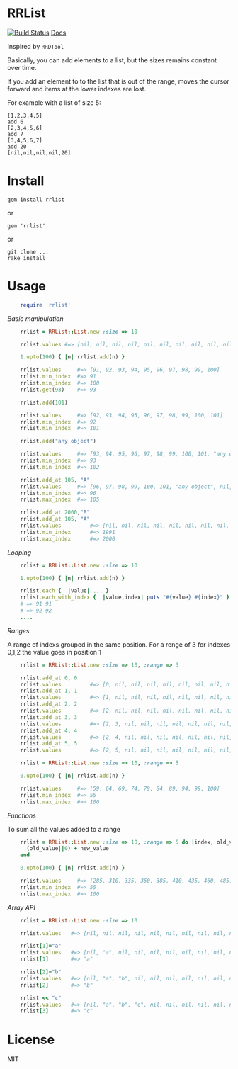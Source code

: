 # RRList

[![Build Status](https://secure.travis-ci.org/thoughtbot/shoulda.png)](http://travis-ci.org/thoughtbot/shoulda)
[Docs](http://rubydoc.info/github/fddayan/rrlist/master/frames)

Inspired by `RRDTool`

Basically, you can add elements to a list, but the sizes remains constant over time.

If you add an element to to the list that is out of the range, moves the cursor forward and items at the lower indexes are lost.

For example with a list of size 5:

    [1,2,3,4,5]
    add 6
    [2,3,4,5,6]
    add 7
    [3,4,5,6,7]
    add 20
    [nil,nil,nil,nil,20]

Install
========

    gem install rrlist

or

    gem 'rrlist'

or

    git clone ...
    rake install

Usage
======

```ruby
    require 'rrlist'
```

*Basic manipulation*

```ruby
    rrlist = RRList::List.new :size => 10

    rrlist.values #=> [nil, nil, nil, nil, nil, nil, nil, nil, nil, nil]

    1.upto(100) { |n| rrlist.add(n) }

    rrlist.values     #=> [91, 92, 93, 94, 95, 96, 97, 98, 99, 100]
    rrlist.min_index  #=> 91
    rrlist.min_index  #=> 100
    rrlist.get(93)    #=> 93

    rrlist.add(101)

    rrlist.values     #=> [92, 93, 94, 95, 96, 97, 98, 99, 100, 101]
    rrlist.min_index  #=> 92
    rrlist.min_index  #=> 101

    rrlist.add("any object")

    rrlist.values     #=> [93, 94, 95, 96, 97, 98, 99, 100, 101, "any object"]
    rrlist.min_index  #=> 93
    rrlist.min_index  #=> 102

    rrlist.add_at 105, "A"
    rrlist.values     #=> [96, 97, 98, 99, 100, 101, "any object", nil, nil, "A"]
    rrlist.min_index  #=> 96
    rrlist.max_index  #=> 105

    rrlist.add_at 2000,"B"
    rrlist.add_at 105, "A"
    rrlist.values         #=> [nil, nil, nil, nil, nil, nil, nil, nil, nil, "B"]
    rrlist.min_index      #=> 1991
    rrlist.max_index      #=> 2000
```

*Looping*

```ruby
    rrlist = RRList::List.new :size => 10

    1.upto(100) { |n| rrlist.add(n) }

    rrlist.each {  |value| ... }
    rrlist.each_with_index {  |value,index| puts "#{value} #{index}" }
    # => 91 91
    # => 92 92
    ....
```

*Ranges*

A range of indexs grouped in the same position.
For a renge of 3 for indexes 0,1,2 the value goes in position 1

```ruby
    rrlist = RRList::List.new :size => 10, :range => 3

    rrlist.add_at 0, 0
    rrlist.values         #=> [0, nil, nil, nil, nil, nil, nil, nil, nil, nil]
    rrlist.add_at 1, 1
    rrlist.values         #=> [1, nil, nil, nil, nil, nil, nil, nil, nil, nil]
    rrlist.add_at 2, 2
    rrlist.values         #=> [2, nil, nil, nil, nil, nil, nil, nil, nil, nil]
    rrlist.add_at 3, 3
    rrlist.values         #=> [2, 3, nil, nil, nil, nil, nil, nil, nil, nil]
    rrlist.add_at 4, 4
    rrlist.values         #=> [2, 4, nil, nil, nil, nil, nil, nil, nil, nil]
    rrlist.add_at 5, 5
    rrlist.values         #=> [2, 5, nil, nil, nil, nil, nil, nil, nil, nil]

    rrlist = RRList::List.new :size => 10, :range => 5

    0.upto(100) { |n| rrlist.add(n) }

    rrlist.values     #=> [59, 64, 69, 74, 79, 84, 89, 94, 99, 100]
    rrlist.min_index  #=> 55
    rrlist.max_index  #=> 100
```

*Functions*

To sum all the values added to a range

```ruby
    rrlist = RRList::List.new :size => 10, :range => 5 do |index, old_value, new_value|
      (old_value||0) + new_value
    end

    0.upto(100) { |n| rrlist.add(n) }

    rrlist.values     #=> [285, 310, 335, 360, 385, 410, 435, 460, 485, 100]
    rrlist.min_index  #=> 55
    rrlist.max_index  #=> 100
```

*Array API*

```ruby
    rrlist = RRList::List.new :size => 10

    rrlist.values   #=> [nil, nil, nil, nil, nil, nil, nil, nil, nil, nil]

    rrlist[1]="a"
    rrlist.values   #=> [nil, "a", nil, nil, nil, nil, nil, nil, nil, nil]
    rrlist[1]       #=> "a"

    rrlist[2]="b"
    rrlist.values   #=> [nil, "a", "b", nil, nil, nil, nil, nil, nil, nil]
    rrlist[2]       #=> "b"

    rrlist << "c"
    rrlist.values   #=> [nil, "a", "b", "c", nil, nil, nil, nil, nil, nil]
    rrlist[3]       #=> "c"
```


License 
=========

MIT
